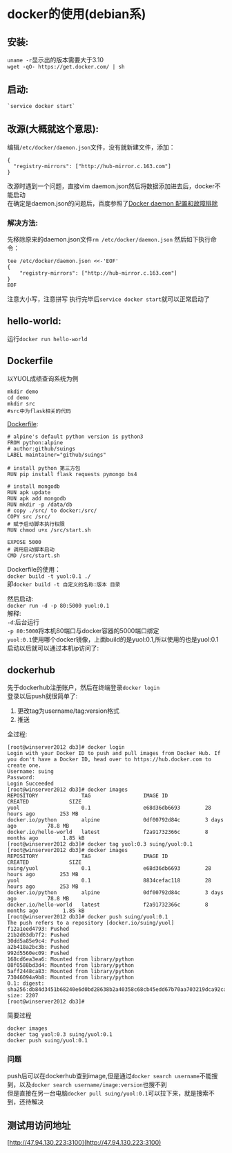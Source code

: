 # docker的使用(debian系)


## 安装:  
`uname -r`显示出的版本需要大于3.10  
`wget -qO- https://get.docker.com/ | sh`
## 启动:
    `service docker start`
## 改源(大概就这个意思):
编辑`/etc/docker/daemon.json`文件，没有就新建文件，添加：
```
{
  "registry-mirrors": ["http://hub-mirror.c.163.com"]
}
```
改源时遇到一个问题，直接vim daemon.json然后将数据添加进去后，docker不能启动  
在确定是daemon.json的问题后，百度参照了[Docker daemon 配置和故障排除](https://blog.csdn.net/warrior_0319/article/details/78407172?locationNum=10&fps=1)  
### 解决方法:
先移除原来的daemon.json文件`rm /etc/docker/daemon.json`
然后如下执行命令：
```
tee /etc/docker/daemon.json <<-'EOF'
{
    "registry-mirrors": ["http://hub-mirror.c.163.com"]
}
EOF
```
注意大小写，注意拼写
执行完毕后`service docker start`就可以正常启动了
## hello-world:
运行`docker run hello-world`

## Dockerfile
以YUOL成绩查询系统为例
```
mkdir demo
cd demo
mkdir src
#src中为flask相关的代码
```

[Dockerfile](Dockerfile):
```
# alpine's default python version is python3
FROM python:alpine 
# author:github/suings
LABEL maintainer="github/suings"

# install python 第三方包 
RUN pip install flask requests pymongo bs4

# install mongodb
RUN apk update
RUN apk add mongodb 
RUN mkdir -p /data/db
# copy ./src/ to docker:/src/
COPY src /src/
# 赋予启动脚本执行权限
RUN chmod u+x /src/start.sh

EXPOSE 5000
# 调用启动脚本启动
CMD /src/start.sh
```

Dockerfile的使用：  
`docker build -t yuol:0.1 ./`  
即`docker build -t 自定义的名称:版本 目录`
  
然后启动:  
`docker run -d -p 80:5000 yuol:0.1`  
解释:  
`-d`:后台运行  
`-p 80:5000`将本机80端口与docker容器的5000端口绑定  
`yuol:0.1`使用哪个docker镜像，上面build的是yuol:0.1,所以使用的也是yuol:0.1  
启动以后就可以通过本机ip访问了:

## dockerhub
先于dockerhub注册账户，然后在终端登录`docker login`  
登录以后push就很简单了:
1. 更改tag为username/tag:version格式
1. 推送  

全过程:
```
[root@winserver2012 db3]# docker login
Login with your Docker ID to push and pull images from Docker Hub. If you don't have a Docker ID, head over to https://hub.docker.com to create one.
Username: suing
Password: 
Login Succeeded
[root@winserver2012 db3]# docker images 
REPOSITORY              TAG                 IMAGE ID            CREATED             SIZE
yuol                    0.1                 e68d36db6693        28 hours ago        253 MB
docker.io/python        alpine              0df00792d84c        3 days ago          78.8 MB
docker.io/hello-world   latest              f2a91732366c        8 months ago        1.85 kB
[root@winserver2012 db3]# docker tag yuol:0.3 suing/yuol:0.1
[root@winserver2012 db3]# docker images 
REPOSITORY              TAG                 IMAGE ID            CREATED             SIZE
suing/yuol              0.1                 e68d36db6693        28 hours ago        253 MB
yuol                    0.1                 8834cefac118        28 hours ago        253 MB
docker.io/python        alpine              0df00792d84c        3 days ago          78.8 MB
docker.io/hello-world   latest              f2a91732366c        8 months ago        1.85 kB
[root@winserver2012 db3]# docker push suing/yuol:0.1
The push refers to a repository [docker.io/suing/yuol]
f12a1eed4793: Pushed 
21b2d63db7f2: Pushed 
30dd5a85e9c4: Pushed 
a2b418a2bc3b: Pushed 
992d5560ec09: Pushed 
168cd6ea3ea6: Mounted from library/python 
08f0588bd3d4: Mounted from library/python 
5aff2448ca83: Mounted from library/python 
73046094a9b8: Mounted from library/python 
0.1: digest: sha256:db84d3451b68240e6d0bd28638b2a40358c68cb45edd67b70aa703219dca92ca size: 2207
[root@winserver2012 db3]# 
```  
简要过程  
```
docker images
docker tag yuol:0.3 suing/yuol:0.1
docker push suing/yuol:0.1
```
### 问题
push后可以在dockerhub查到image,但是通过`docker search username`不能搜到，以及`docker search username/image:version`也搜不到  
但是直接在另一台电脑`docker pull suing/yuol:0.1`可以拉下来，就是搜索不到，还待解决
## 测试用访问地址
[http://47.94.130.223:3100](http://47.94.130.223:3100)
